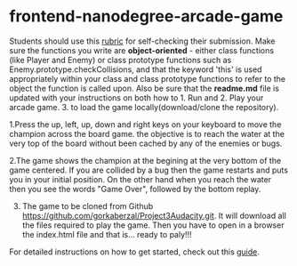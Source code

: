 frontend-nanodegree-arcade-game
===============================

Students should use this [rubric](https://review.udacity.com/#!/projects/2696458597/rubric) for self-checking their submission. Make sure the functions you write are **object-oriented** - either class functions (like Player and Enemy) or class prototype functions such as Enemy.prototype.checkCollisions, and that the keyword 'this' is used appropriately within your class and class prototype functions to refer to the object the function is called upon. Also be sure that the **readme.md** file is updated with your instructions on both how to 1. Run and 2. Play your arcade game. 3. to load the game locally(download/clone the repository).

1.Press the up, left, up, down and right keys on your keyboard to move the champion across the board game. the objective is to reach the water at the very top of the board without been cached by any of the enemies or bugs.

2.The game shows the champion at the begining at the very bottom of the game centered. If you are collided by a bug then the game restarts and puts you in your initial position. On the other hand when you reach the water then you see the words "Game Over", followed by the bottom replay. 

3. The game to be cloned from Github https://github.com/gorkaberzal/Project3Audacity.git. It will download all the files required to play the game. Then you have to open in a browser the index.html file and that is... ready to paly!!!

For detailed instructions on how to get started, check out this [guide](https://docs.google.com/document/d/1v01aScPjSWCCWQLIpFqvg3-vXLH2e8_SZQKC8jNO0Dc/pub?embedded=true).
